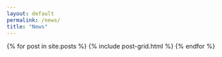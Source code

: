 ```yaml
---
layout: default
permalink: /news/
title: "News"
---
```


<div id="page-wrapper">
  <div id="main" role="main">
    <div class="wrap">
      <div class="archive-wrap">
        <div class="page-content">
          <div class="tiles">
          {% for post in site.posts %}
            {% include post-grid.html %}
          {% endfor %}
          </div>
        </div>
      </div>
    </div>
  </div>
</div>
